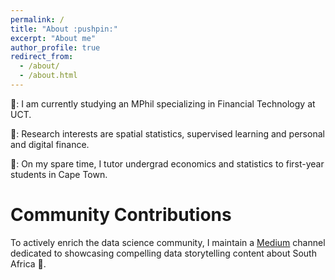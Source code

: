 ```yaml
---
permalink: /
title: "About :pushpin:"
excerpt: "About me"
author_profile: true
redirect_from: 
  - /about/
  - /about.html
---
```



👔: I am currently studying an MPhil specializing in Financial Technology at UCT.

🎯: Research interests are spatial statistics, supervised learning and personal and digital finance. 

🎨: On my spare time, I tutor undergrad economics and statistics to first-year students in Cape Town. 



# Community Contributions 

To actively enrich the data science community, I maintain a [Medium](https://siphiwebogatsu.medium.com/) channel dedicated to showcasing compelling data storytelling content about South Africa 🌇.


